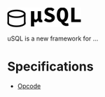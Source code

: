 ![logo](doc/img/icon.png)

uSQL is a new framework for ...

# Specifications

- [Opcode](doc/opecode.md
)